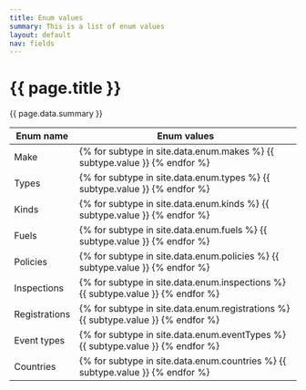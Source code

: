 ```yaml
---
title: Enum values
summary: This is a list of enum values
layout: default
nav: fields
---
```


# {{ page.title }}
{{ page.data.summary }}

<table>
<thead>
<th>Enum name</th>
<th>Enum values</th>
</thead>
<tbody>

<tr>
<td>
Make
</td>
<td>
{% for subtype in site.data.enum.makes %}
  {{ subtype.value }}
{% endfor %}
</td>
</tr>

<tr>
<td>
Types
</td>
<td>
{% for subtype in site.data.enum.types %}
  {{ subtype.value }}
{% endfor %}
</td>
</tr>

<tr>
<td>
Kinds
</td>
<td>
{% for subtype in site.data.enum.kinds %}
  {{ subtype.value }}
{% endfor %}
</td>
</tr>

<tr>
<td>
Fuels
</td>
<td>
{% for subtype in site.data.enum.fuels %}
  {{ subtype.value }}
{% endfor %}
</td>
</tr>

<tr>
<td>
Policies
</td>
<td>
{% for subtype in site.data.enum.policies %}
  {{ subtype.value }}
{% endfor %}
</td>
</tr>

<tr>
<td>
Inspections
</td>
<td>
{% for subtype in site.data.enum.inspections %}
  {{ subtype.value }}
{% endfor %}
</td>
</tr>

<tr>
<td>
Registrations
</td>
<td>
{% for subtype in site.data.enum.registrations %}
  {{ subtype.value }}
{% endfor %}
</td>
</tr>

<tr>
<td>
Event types
</td>
<td>
{% for subtype in site.data.enum.eventTypes %}
  {{ subtype.value }}
{% endfor %}
</td>
</tr>

<tr>
<td>
Countries
</td>
<td>
{% for subtype in site.data.enum.countries %}
  {{ subtype.value }}
{% endfor %}
</td>
</tr>

</tbody>
</table>

<body id="makes"></body>